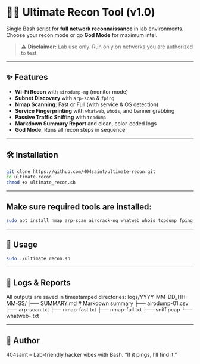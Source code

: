 # 🕵️‍♂️ Ultimate Recon Tool (v1.0)

Single Bash script for **full network reconnaissance** in lab environments.  
Choose your recon mode or go **God Mode** for maximum intel.

> ⚠️ **Disclaimer:** Lab use only. Run only on networks you are authorized to test.

---

## ✨ Features

- **Wi-Fi Recon** with `airodump-ng` (monitor mode)
- **Subnet Discovery** with `arp-scan` & `fping`
- **Nmap Scanning**: Fast or Full (with service & OS detection)
- **Service Fingerprinting** with `whatweb`, `whois`, and banner grabbing
- **Passive Traffic Sniffing** with `tcpdump`
- **Markdown Summary Report** and clean, color-coded logs
- **God Mode**: Runs all recon steps in sequence

---

## 🛠️ Installation

```bash
git clone https://github.com/404saint/ultimate-recon.git
cd ultimate-recon
chmod +x ultimate_recon.sh
```

---

## Make sure required tools are installed:

```bash
sudo apt install nmap arp-scan aircrack-ng whatweb whois tcpdump fping -y
```

---

## 🚀 Usage

```bash
sudo ./ultimate_recon.sh
```
--- 

## 📂 Logs & Reports

All outputs are saved in timestamped directories:
logs/YYYY-MM-DD_HH-MM-SS/
  ├── SUMMARY.md     # Markdown summary
  ├── airodump-01.csv
  ├── arp-scan.txt
  ├── nmap-fast.txt
  ├── nmap-full.txt
  ├── sniff.pcap
  └── whatweb-<host>.txt

---
## 🧙 Author
404saint – Lab-friendly hacker vibes with Bash.
“If it pings, I’ll find it.”
